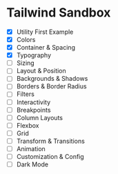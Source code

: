 # Tailwind Sandbox

- [x] Utility First Example
- [x] Colors
- [x] Container & Spacing
- [x] Typography
- [ ] Sizing
- [ ] Layout & Position
- [ ] Backgrounds & Shadows
- [ ] Borders & Border Radius
- [ ] Filters
- [ ] Interactivity
- [ ] Breakpoints
- [ ] Column Layouts
- [ ] Flexbox
- [ ] Grid
- [ ] Transform & Transitions
- [ ] Animation
- [ ] Customization & Config
- [ ] Dark Mode